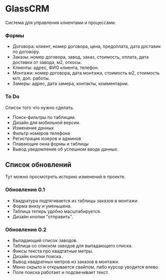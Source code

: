 # GlassCRM

Система для управления клиентами и процессами.

### Формы
- Договора: клиент, номер договора, цена, предоплата, дата доставик по договору.
- Заказы: номер договора, завод, заказ, стоимость, оплата, дата доставки от завода, м2, откосы.
- Клиенты: адрес, ФИО клиента, телефон.
- Монтажи: номер договора, дата монтажа, стоимость м2, стоимость м/п, доп. работы.
- Замеры: адрес, дата замера, контакты, комментарии.

### To Do
Список того что нужно сделать.
- Поиск-фильтры по таблицам.
- Дизайн для мобильной версии.
- Изменение данных
- Фильтр номеров телефона
- Регистрация юзеров и админов
- Плавающие окна формы и таблицы
- Вывод уведомления об успешном вводе данных.


## Список обновлений
Тут можно просмотреть историю изменений в проекте.

### Обновление 0.1
- Квадратура подтягивается из таблицы заказов в монтажи
- Форма внизу и уменьшена.
- Таблица теперь удобно масштабируется.
- Дизайн кнопки "отправить".

### Обновление 0.2
- Выпадающий список заводов.
- Таблица со списком заводов для выпадающего списка.
- Фиксы текста про квадтатные метры.
- Дизайн кнопки поиска.
- Вывод квадратных метров из заказов в монтажи.
- Меню скрыто и открывается свайпом, либо курсор уводится влево.
- Поле поиска работает и подсвечивает текст.